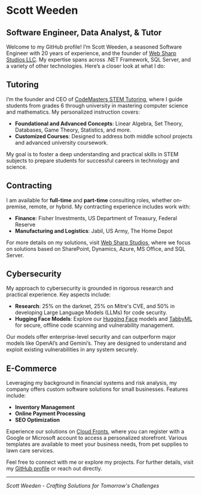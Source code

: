 # Scott Weeden
## Software Engineer, Data Analyst, & Tutor

Welcome to my GitHub profile! I’m Scott Weeden, a seasoned Software Engineer with 20 years of experience, and the founder of [Web Sharp Studios LLC](https://github.com/websharpstudios). My expertise spans across .NET Framework, SQL Server, and a variety of other technologies. Here’s a closer look at what I do:

## Tutoring

I’m the founder and CEO of [CodeMasters STEM Tutoring](https://github.com/codemasterstutoring), where I guide students from grades 6 through university in mastering computer science and mathematics. My personalized instruction covers:

- **Foundational and Advanced Concepts**: Linear Algebra, Set Theory, Databases, Game Theory, Statistics, and more.
- **Customized Courses**: Designed to address both middle school projects and advanced university coursework.

My goal is to foster a deep understanding and practical skills in STEM subjects to prepare students for successful careers in technology and science.

## Contracting

I am available for **full-time** and **part-time** consulting roles, whether on-premise, remote, or hybrid. My contracting experience includes work with:

- **Finance**: Fisher Investments, US Department of Treasury, Federal Reserve
- **Manufacturing and Logistics**: Jabil, US Army, The Home Depot

For more details on my solutions, visit [Web Sharp Studios](https://github.com/websharpstudios), where we focus on solutions based on SharePoint, Dynamics, Azure, MS Office, and SQL Server.

## Cybersecurity

My approach to cybersecurity is grounded in rigorous research and practical experience. Key aspects include:

- **Research**: 25% on the darknet, 25% on Mitre's CVE, and 50% in developing Large Language Models (LLMs) for code security.
- **Hugging Face Models**: Explore our [Hugging Face](https://huggingface.co/websharpstudios) models and [TabbyML](https://websharpstudios.com/cyber-security-ai) for secure, offline code scanning and vulnerability management.

Our models offer enterprise-level security and can outperform major models like OpenAI’s and Gemini’s. They are designed to understand and exploit existing vulnerabilities in any system securely.

## E-Commerce

Leveraging my background in financial systems and risk analysis, my company offers custom software solutions for small businesses. Features include:

- **Inventory Management**
- **Online Payment Processing**
- **SEO Optimization**

Experience our solutions on [Cloud Fronts](https://fronts.cloud), where you can register with a Google or Microsoft account to access a personalized storefront. Various templates are available to meet your business needs, from pet supplies to lawn care services.

Feel free to connect with me or explore my projects. For further details, visit my [GitHub profile](https://github.com/scott-weeden) or reach out directly.

---
*Scott Weeden - Crafting Solutions for Tomorrow's Challenges*
